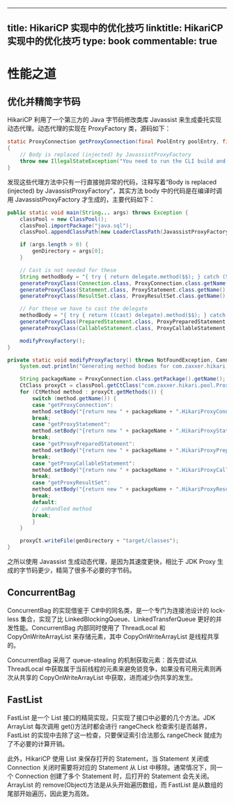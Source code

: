 
---
title: HikariCP 实现中的优化技巧
linktitle: HikariCP 实现中的优化技巧
type: book
commentable: true
---

# 性能之道

## 优化并精简字节码

HikariCP 利用了一个第三方的 Java 字节码修改类库 Javassist 来生成委托实现动态代理。动态代理的实现在 ProxyFactory 类，源码如下：

```java
static ProxyConnection getProxyConnection(final PoolEntry poolEntry, final Connection connection, final FastList<Statement> openStatements, final ProxyLeakTask leakTask, final long now, final boolean isReadOnly, final boolean isAutoCommit)
{
    // Body is replaced (injected) by JavassistProxyFactory
    throw new IllegalStateException("You need to run the CLI build and you need target/classes in your classpath to run.");
}
```

发现这些代理方法中只有一行直接抛异常的代码，注释写着“Body is replaced (injected) by JavassistProxyFactory”，其实方法 body 中的代码是在编译时调用 JavassistProxyFactory 才生成的，主要代码如下：

```java
public static void main(String... args) throws Exception {
    classPool = new ClassPool();
    classPool.importPackage("java.sql");
    classPool.appendClassPath(new LoaderClassPath(JavassistProxyFactory.class.getClassLoader()));

    if (args.length > 0) {
        genDirectory = args[0];
    }

    // Cast is not needed for these
    String methodBody = "{ try { return delegate.method($$); } catch (SQLException e) { throw checkException(e); } }";
    generateProxyClass(Connection.class, ProxyConnection.class.getName(), methodBody);
    generateProxyClass(Statement.class, ProxyStatement.class.getName(), methodBody);
    generateProxyClass(ResultSet.class, ProxyResultSet.class.getName(), methodBody);

    // For these we have to cast the delegate
    methodBody = "{ try { return ((cast) delegate).method($$); } catch (SQLException e) { throw checkException(e); } }";
    generateProxyClass(PreparedStatement.class, ProxyPreparedStatement.class.getName(), methodBody);
    generateProxyClass(CallableStatement.class, ProxyCallableStatement.class.getName(), methodBody);

    modifyProxyFactory();
}

private static void modifyProxyFactory() throws NotFoundException, CannotCompileException, IOException {
    System.out.println("Generating method bodies for com.zaxxer.hikari.proxy.ProxyFactory");

    String packageName = ProxyConnection.class.getPackage().getName();
    CtClass proxyCt = classPool.getCtClass("com.zaxxer.hikari.pool.ProxyFactory");
    for (CtMethod method : proxyCt.getMethods()) {
        switch (method.getName()) {
        case "getProxyConnection":
        method.setBody("{return new " + packageName + ".HikariProxyConnection($$);}");
        break;
        case "getProxyStatement":
        method.setBody("{return new " + packageName + ".HikariProxyStatement($$);}");
        break;
        case "getProxyPreparedStatement":
        method.setBody("{return new " + packageName + ".HikariProxyPreparedStatement($$);}");
        break;
        case "getProxyCallableStatement":
        method.setBody("{return new " + packageName + ".HikariProxyCallableStatement($$);}");
        break;
        case "getProxyResultSet":
        method.setBody("{return new " + packageName + ".HikariProxyResultSet($$);}");
        break;
        default:
        // unhandled method
        break;
        }
    }

    proxyCt.writeFile(genDirectory + "target/classes");
}
```

之所以使用 Javassist 生成动态代理，是因为其速度更快，相比于 JDK Proxy 生成的字节码更少，精简了很多不必要的字节码。

## ConcurrentBag

ConcurrentBag 的实现借鉴于 C#中的同名类，是一个专门为连接池设计的 lock-less 集合，实现了比 LinkedBlockingQueue、LinkedTransferQueue 更好的并发性能。ConcurrentBag 内部同时使用了 ThreadLocal 和 CopyOnWriteArrayList 来存储元素，其中 CopyOnWriteArrayList 是线程共享的。

ConcurrentBag 采用了 queue-stealing 的机制获取元素：首先尝试从 ThreadLocal 中获取属于当前线程的元素来避免锁竞争，如果没有可用元素则再次从共享的 CopyOnWriteArrayList 中获取，进而减少伪共享的发生。

## FastList

FastList 是一个 List 接口的精简实现，只实现了接口中必要的几个方法。JDK ArrayList 每次调用 get()方法时都会进行 rangeCheck 检查索引是否越界，FastList 的实现中去除了这一检查，只要保证索引合法那么 rangeCheck 就成为了不必要的计算开销。

此外，HikariCP 使用 List 来保存打开的 Statement，当 Statement 关闭或 Connection 关闭时需要将对应的 Statement 从 List 中移除。通常情况下，同一个 Connection 创建了多个 Statement 时，后打开的 Statement 会先关闭。ArrayList 的 remove(Object)方法是从头开始遍历数组，而 FastList 是从数组的尾部开始遍历，因此更为高效。

    